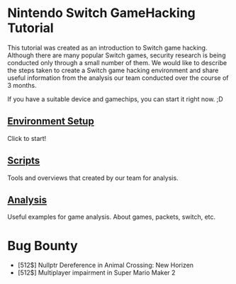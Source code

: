 # Nintendo Switch GameHacking Tutorial

This tutorial was created as an introduction to Switch game hacking. Although there are many popular Switch games, security research is being conducted only through a small number of them.
We would like to describe the steps taken to create a Switch game hacking environment and share useful information from the analysis our team conducted over the course of 3 months.

If you have a suitable device and gamechips, you can start it right now. ;D 


## [Environment Setup](./Set_Up_Environment/)
Click to start!

## [Scripts](./Scripts/)
Tools and overviews that created by our team for analysis.

## [Analysis](./Analysis/)
Useful examples for game analysis. About games, packets, switch, etc. 

# Bug Bounty
- [512$] Nullptr Dereference in Animal Crossing: New Horizen
- [512$] Multiplayer impairment in Super Mario Maker 2
